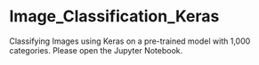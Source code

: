 # Image_Classification_Keras
Classifying Images using Keras on a pre-trained model with 1,000 categories. Please open the Jupyter Notebook.
